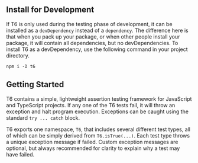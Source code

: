 ## Install for Development

If T6 is only used during the testing phase of development, it can be installed as a `devDependency` instead of a `dependency`. The difference here is that when you pack up your package, or when other people install your package, it will contain all dependencies, but no devDependencies. To install T6 as a devDependency, use the following command in your project directory.

```shell
npm i -D t6
```

## Getting Started

T6 contains a simple, lightweight assertion testing framework for JavaScript and TypeScript projects. If any one of the T6 tests fail, it will throw an exception and halt program execution. Exceptions can be caught using the standard `try ... catch` block.

T6 exports one namespace, `T6`, that includes several different test types, all of which can be simply derived from `T6.isTrue(...)`. Each test type throws a unique exception message if failed. Custom exception messages are optional, but always recommended for clarity to explain why a test may have failed.
